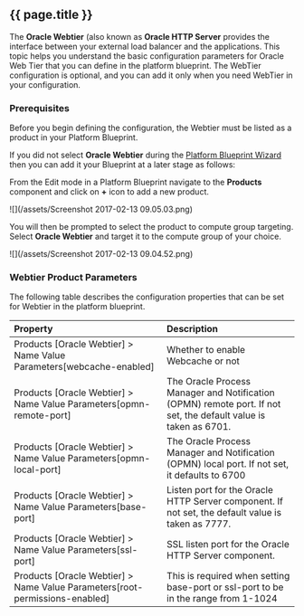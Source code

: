 ## {{ page.title }}

The **Oracle Webtier** (also known as **Oracle HTTP Server** provides the interface between your external load balancer and the applications. This topic helps you understand the basic configuration parameters for Oracle Web Tier that you can define in the platform blueprint. The WebTier configuration is optional, and you can add it only when you need WebTier in your configuration.

### Prerequisites

Before you begin defining the configuration, the Webtier must be listed as a product in your Platform Blueprint. 

If you did not select **Oracle Webtier** during the [Platform Blueprint Wizard](platform/blueprints/README.md) then you can add it your Blueprint at a later stage as follows:

From the Edit mode in a Platform Blueprint navigate to the **Products** component and click on **+** icon to add a new product.

![](/assets/Screenshot 2017-02-13 09.05.03.png)

You will then be prompted to select the product to compute group targeting. Select **Oracle Webtier** and target it to the compute group of your choice.

![](/assets/Screenshot 2017-02-13 09.04.52.png)

### Webtier Product Parameters

The following table describes the configuration properties that can be set for Webtier in the platform blueprint.

| Property | Description |
| :--- | :--- |
| Products \[Oracle Webtier\] &gt; Name Value Parameters\[webcache-enabled\]  | Whether to enable Webcache or not |
| Products \[Oracle Webtier\] &gt; Name Value Parameters\[opmn-remote-port\] | The Oracle Process Manager and Notification \(OPMN\) remote port. If not set, the default value is taken as 6701. |
| Products \[Oracle Webtier\] &gt; Name Value Parameters\[opmn-local-port\] | The Oracle Process Manager and Notification \(OPMN\) local port. If not set, it defaults to 6700 |
| Products \[Oracle Webtier\] &gt; Name Value Parameters\[base-port\] | Listen port for the Oracle HTTP Server component. If not set, the default value is taken as 7777. |
| Products \[Oracle Webtier\] &gt; Name Value Parameters\[ssl-port\] | SSL listen port for the Oracle HTTP Server component.  |
| Products \[Oracle Webtier\] &gt; Name Value Parameters\[root-permissions-enabled\] | This is required when setting base-port or ssl-port to be in the range from 1-1024 |

<!--

## Understanding how Webtier Location Routing Rules are defined

The Webtier is configured through moduleconf files that you define outside your platform blueprint. The MyST agent references the configuration information from your moduleconf file. A moduleconf file is a standard Oracle HTTP Server configuration. MyST automatically copies moduleconf configuration to the target Oracle HTTP Server hosts and replaces any property references defined in the files with the associated values in configuration. The moduleconf file is stored in the MYST\_WORKSPACE/resources/ohs/moduleconf. This is the default path where MyST tries to locate the moduleconf files to copy to the node. If there is a need to have different moduleconf for environments, then they should be stored in separate folders. For example, if there was a separate OHS configuration for single node and cluster, there should be two folders created as follows:

* MYST\_WORKSPACE/resources/ohs/moduleconf/single
* MYST\_WORKSPACE/resources/ohs/moduleconf/cluster

If you are using a custom moduleconf source, the folder directory must be defined in the `core.webtier.moduleconf-source.directory` property.The following is a sample moduleconf file located at MYST\_WORKSPACE/resources/ohs/soa\_vh.conf.

```
<VirtualHost *:${core.product[webtier].param[base-port]}>
ServerName ${core.load-balancer.frontend[fmw].host}:${core.load-balancer.frontend[fmw].http-port}
RewriteEngine On
RewriteOptions inherit

# Admin Server and EM
<Location /console>
SetHandler weblogic-handler
WebLogicHost ${core.domain.server[admin.server].listen-address}
WeblogicPort ${core.domain.server[admin.server].listen-port}
</Location>

<Location /em>
SetHandler weblogic-handler
WebLogicHost ${core.domain.server[admin.server].listen-address}
WeblogicPort ${core.domain.server[admin.server].listen-port}
</Location>

# WSM-PM
<Location /wsm-pm>
SetHandler weblogic-handler
WebLogicCluster ${core.webtier.cluster[wsm].server-addresses}
</Location>

# SOA infra
<Location /soa-infra>
SetHandler weblogic-handler
WebLogicCluster ${core.webtier.cluster[soa].server-addresses}
</Location>

</VirtualHost>
```

#### Special property for server addresses

When routing to the multiple nodes in a cluster the WebLogicCluster property in the OHS moduleconf would typically be set as follows:

```
${core.server[soa.server1].listen-address}:${core.server[soa.server1].listen-port},${core.server[soa.server2].listen-address}:${core.server[soa.server2].listen-port}
```

...which would resolve to WebLogicCluster soa-machine01:8001,soa-machine02:8001. To simplify this, there is a property that is dynamically created at runtime, which can be used to automatically retrieve this list of server addresses. This property is core.webtier.cluster\[CLUSTER-ID\].server-addresses. At run time, it will automatically create the server list as above without the need to explicitly define all the listen-address and listen-port elements of the servers in the cluster.

> Note: When you enable root permissions through the flag core.product\[webtier\].param\[root-permissions-enabled\], it is assumed that the operating system group which owns the home defined by core.product\[webtier\].home is "oracle". If this is not the case, then this property must be overridden with the custom property webtier.oracle.group. For example:

`webtier.oracle.group=dba`



TODO: Determine if the below content migrated from CLI should be included or not.

| Cluser List \[ID\] &gt; Server Addresses | Computed from Servers in a given cluster and used within the generate moduleconf routing rules |


> Note: The above configuration contains only the details required for the Oracle HTTP Server configuration. However, typically there are a number of additional configuration properties which are also required for WebLogic server configuration as well. By defining the Oracle HTTP Server and WLS configuration in the same definition, it is possible to perform the Oracle HTTP Server configuration at the same time as WebLogic server configuration. To do this, add the configure-webtier action to the start of the definition of the provision flow as follows:

| Property | Description |
| :--- | :--- |
| action.configure.pre | configure-webtier,stop-via-as,stop-nm,stop,create-domain,patch-domain,apply-jrf,start-nm,start,configure-nm,create-resource,reassociate-security-store,stop,copy-domain,start-as-via-nm,start-via-as,configure-soa,configure-ums |
| action.provision.pre | install,configure |

-->

